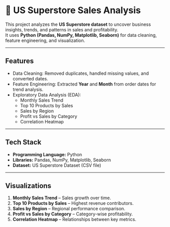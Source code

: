 # 🛒 US Superstore Sales Analysis

This project analyzes the **US Superstore dataset** to uncover business insights, trends, and patterns in sales and profitability.  
It uses **Python (Pandas, NumPy, Matplotlib, Seaborn)** for data cleaning, feature engineering, and visualization.

---

## Features

- Data Cleaning: Removed duplicates, handled missing values, and converted dates.  
- Feature Engineering: Extracted **Year** and **Month** from order dates for trend analysis.  
- Exploratory Data Analysis (EDA):  
  - Monthly Sales Trend  
  - Top 10 Products by Sales  
  - Sales by Region  
  - Profit vs Sales by Category  
  - Correlation Heatmap  

---

## Tech Stack

- **Programming Language:** Python  
- **Libraries:** Pandas, NumPy, Matplotlib, Seaborn  
- **Dataset:** US Superstore Dataset (CSV file)

---

## Visualizations

1. **Monthly Sales Trend** – Sales growth over time.  
2. **Top 10 Products by Sales** – Highest revenue contributors.  
3. **Sales by Region** – Regional performance comparison.  
4. **Profit vs Sales by Category** – Category-wise profitability.  
5. **Correlation Heatmap** – Relationships between key metrics.
